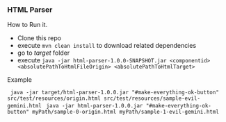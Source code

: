 ### HTML Parser 

How to Run it.

 * Clone this repo
 * execute ```mvn clean install``` to download related dependencies
 * go to *target* folder
 * execute  ```java -jar html-parser-1.0.0-SNAPSHOT.jar <componentid> <absolutePathToHtmlFileOrigin> <absolutePathToHtmlTarget>```

Example

``` java -jar target/html-parser-1.0.0.jar "#make-everything-ok-button" src/test/resources/origin.html src/test/resources/sample-evil-gemini.html``` 
``` java -jar html-parser-1.0.0.jar "#make-everything-ok-button" myPath/sample-0-origin.html myPath/sample-1-evil-gemini.html```
